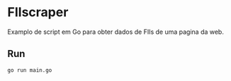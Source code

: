 # FIIscraper

Examplo de script em Go para obter dados de FIIs de uma pagina da web.

## Run

```shell
go run main.go
```
